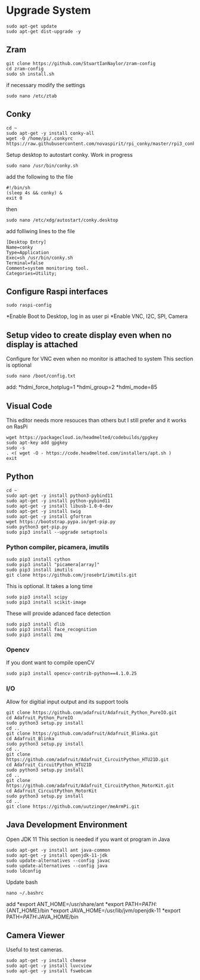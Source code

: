 # Upgrade System
```
sudo apt-get update
sudo apt-get dist-upgrade -y
```
## Zram
```
git clone https://github.com/StuartIanNaylor/zram-config
cd zram-config
sudo sh install.sh
```
if necessary modify the settings
```
sudo nano /etc/ztab
```

## Conky
```
cd ~
sudo apt-get -y install conky-all
wget -O /home/pi/.conkyrc https://raw.githubusercontent.com/novaspirit/rpi_conky/master/rpi3_conkyrc
```
Setup desktop to autostart conky. Work in progress
```
sudo nano /usr/bin/conky.sh
```
add the following to the file
```
#!/bin/sh
(sleep 4s && conky) &
exit 0
```
then
```
sudo nano /etc/xdg/autostart/conky.desktop 
```
add folliwing lines to the file
```
[Desktop Entry]
Name=conky
Type=Application
Exec=sh /usr/bin/conky.sh
Terminal=false
Comment=system monitoring tool.
Categories=Utility;
```

## Configure Raspi interfaces
```
sudo raspi-config
```
*Enable Boot to Desktop, log in as user pi
*Enable VNC, I2C, SPI, Camera

## Setup video to create display even when no display is attached
Configure for VNC even when no monitor is attached to system
This section is optional
```
sudo nano /boot/config.txt
```
add:
*hdmi_force_hotplug=1
*hdmi_group=2
*hdmi_mode=85

## Visual Code 
This editor needs more resouces than others but I still prefer and it works on RasPi
```
wget https://packagecloud.io/headmelted/codebuilds/gpgkey
sudo apt-key add gpgkey
sudo -s
. <( wget -O - https://code.headmelted.com/installers/apt.sh )
exit
```

## Python
```
cd ~
sudo apt-get -y install python3-pybind11
sudo apt-get -y install python-pybind11
sudo apt-get -y install libusb-1.0-0-dev
sudo apt-get -y install swig
sudo apt-get -y install gfortran
wget https://bootstrap.pypa.io/get-pip.py
sudo python3 get-pip.py
sudo pip3 install --upgrade setuptools
```

### Python compiler, picamera, imutils
```
sudo pip3 install cython
sudo pip3 install "picamera[array]"
sudo pip3 install imutils
git clone https://github.com/jrosebr1/imutils.git
```
This is optional. It takes a long time
```
sudo pip3 install scipy
sudo pip3 install scikit-image
```
These will provide adanced face detection
```
sudo pip3 install dlib
sudo pip3 install face_recognition
sudo pip3 install zmq
```
### Opencv
If you dont want to compile openCV
```
sudo pip3 install opencv-contrib-python==4.1.0.25
```
### I/O 
Allow for digitial input output and its support tools
```
git clone https://github.com/adafruit/Adafruit_Python_PureIO.git
cd Adafruit_Python_PureIO
sudo python3 setup.py install
cd ..
git clone https://github.com/adafruit/Adafruit_Blinka.git
cd Adafruit_Blinka
sudo python3 setup.py install
cd ..
git clone https://github.com/adafruit/Adafruit_CircuitPython_HTU21D.git
cd Adafruit_CircuitPython_HTU21D
sudo python3 setup.py install
cd ..
git clone https://github.com/adafruit/Adafruit_CircuitPython_MotorKit.git
cd Adafruit_CircuitPython_MotorKit
sudo python3 setup.py install
cd ..
git clone https://github.com/uutzinger/meArmPi.git
```

## Java Development Environment
Open JDK 11
This section is needed if you want ot program in Java
```
sudo apt-get -y install ant java-common
sudo apt-get -y install openjdk-11-jdk
sudo update-alternatives --config javac
sudo update-alternatives --config java
sudo ldconfig
```
Update bash 
```
nano ~/.bashrc 
```
add
*export ANT_HOME=/usr/share/ant
*export PATH=${PATH}:${ANT_HOME}/bin
*export JAVA_HOME=/usr/lib/jvm/openjdk-11
*export PATH=${PATH}:$JAVA_HOME/bin

## Camera Viewer
Useful to test cameras.
```
sudo apt-get -y install cheese
sudo apt-get -y install luvcview
sudo apt-get -y install fswebcam
```
